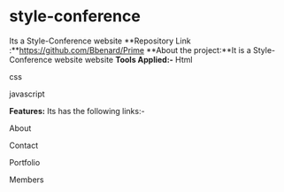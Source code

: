 # style-conference
Its a Style-Conference website
**Repository Link :**https://github.com/Bbenard/Prime
**About the project:**It is a Style-Conference website website
**Tools Applied:-**
Html

css 

javascript

**Features:** Its has the following links:-

About

Contact

Portfolio

Members









